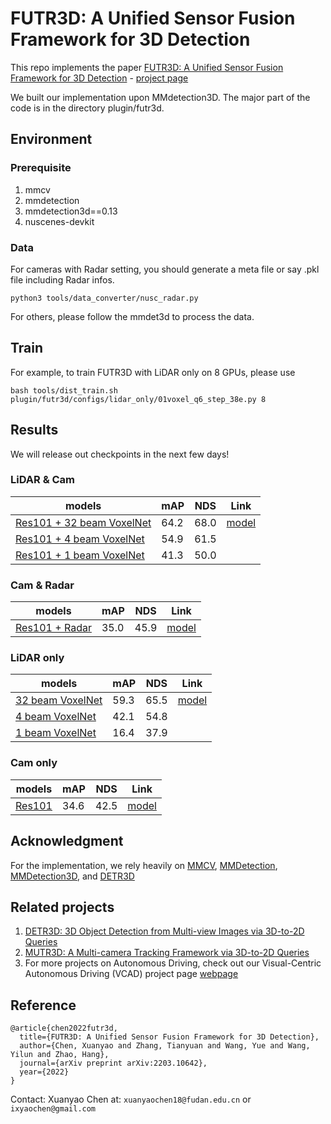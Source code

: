 # FUTR3D: A Unified Sensor Fusion Framework for 3D Detection
This repo implements the paper [FUTR3D: A Unified Sensor Fusion Framework for 3D Detection](https://arxiv.org/abs/2203.10642) - [project page](https://tsinghua-mars-lab.github.io/futr3d/)

We built our implementation upon MMdetection3D. The major part of the code is in the directory plugin/futr3d. 

## Environment
### Prerequisite
<ol>
<li> mmcv </li>
<li> mmdetection</li>
<li> mmdetection3d==0.13</li>
<li> nuscenes-devkit</li>
</ol>

### Data

For cameras with Radar setting, you should generate a meta file or say .pkl file including Radar infos.

```python:
python3 tools/data_converter/nusc_radar.py
```

For others, please follow the mmdet3d to process the data.

## Train

For example, to train FUTR3D with LiDAR only on 8 GPUs, please use

```
bash tools/dist_train.sh plugin/futr3d/configs/lidar_only/01voxel_q6_step_38e.py 8
```

## Results
We will release out checkpoints in the next few days!

### LiDAR & Cam
| models      | mAP         | NDS | Link |
| ----------- | ----------- | ----| ---- |
| [Res101 + 32 beam VoxelNet](./plugin/futr3d/configs/lidar_only/01voxel_q6_step_38e.py)  | 64.2 | 68.0 | [model](https://drive.google.com/file/d/1N6RO6Mwx_V6LFlr1MJbLcDB3duTYYaHb/view?usp=sharing)|
| [Res101 + 4 beam VoxelNet](./plugin/futr3d/configs/lidar_only/01voxel_q6_4b_step_38e.py)   | 54.9 | 61.5 |
| [Res101 + 1 beam VoxelNet](./plugin/futr3d/configs/lidar_only/01voxel_q6_1b_step_38e.py)   | 41.3 | 50.0 |

### Cam & Radar
| models      | mAP         | NDS | Link |
| ----------- | ----------- | ----| ----- |
| [Res101 + Radar](./plugin/futr3d/configs/cam_radar/res101_radar.py)  | 35.0  | 45.9 | [model](https://drive.google.com/file/d/1QZwbQ8HcZYlZb31sRv7eRhrR9CdNBBMZ/view?usp=sharing) |

### LiDAR only

| models      | mAP         | NDS | Link |
| ----------- | ----------- | ----|  ----|
| [32 beam VoxelNet](./plugin/futr3d/configs/lidar_only/01voxel_q6_step_38e.py)  | 59.3 | 65.5 | [model](https://drive.google.com/file/d/1HTe-Ys0Ybijw7ArFm89hnjVT0_kjy_TL/view?usp=sharing)|
| [4 beam VoxelNet](./plugin/futr3d/configs/lidar_only/01voxel_q6_4b_step_38e.py)   | 42.1 | 54.8 |
| [1 beam VoxelNet](./plugin/futr3d/configs/lidar_only/01voxel_q6_1b_step_38e.py)   | 16.4 | 37.9 |

### Cam only
| models      | mAP   | NDS | Link |
| ----------- | ----- | ----|----  |
| [Res101](./plugin/futr3d/configs/cam_only/cam_only.py)  | 34.6  | 42.5| [model](https://drive.google.com/file/d/1ViAih2zXm7YSdxZxLl5E9l2DvhP_dUTN/view?usp=sharing) |

## Acknowledgment

For the implementation, we rely heavily on [MMCV](https://github.com/open-mmlab/mmcv), [MMDetection](https://github.com/open-mmlab/mmdetection), [MMDetection3D](https://github.com/open-mmlab/mmdetection3d), and [DETR3D](https://github.com/WangYueFt/detr3d)


## Related projects 
1. [DETR3D: 3D Object Detection from Multi-view Images via 3D-to-2D Queries](https://tsinghua-mars-lab.github.io/detr3d/)
2. [MUTR3D: A Multi-camera Tracking Framework via 3D-to-2D Queries](https://tsinghua-mars-lab.github.io/mutr3d/)
3. For more projects on Autonomous Driving, check out our Visual-Centric Autonomous Driving (VCAD) project page [webpage](https://tsinghua-mars-lab.github.io/vcad/) 


## Reference

```
@article{chen2022futr3d,
  title={FUTR3D: A Unified Sensor Fusion Framework for 3D Detection},
  author={Chen, Xuanyao and Zhang, Tianyuan and Wang, Yue and Wang, Yilun and Zhao, Hang},
  journal={arXiv preprint arXiv:2203.10642},
  year={2022}
}
```

Contact: Xuanyao Chen at: `xuanyaochen18@fudan.edu.cn` or `ixyaochen@gmail.com`
